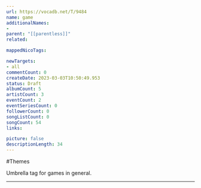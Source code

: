 ```yaml
---
url: https://vocadb.net/T/9484
name: game
additionalNames: 
- 
parent: "[[parentless]]"
related:

mappedNicoTags:

newTargets:
- all
commentCount: 0
createDate: 2023-03-03T10:50:49.953
status: Draft
albumCount: 5
artistCount: 3
eventCount: 2
eventSeriesCount: 0
followerCount: 0
songListCount: 0
songCount: 54
links: 

picture: false
descriptionLength: 34
---
```


#Themes

Umbrella tag for games in general.

---

